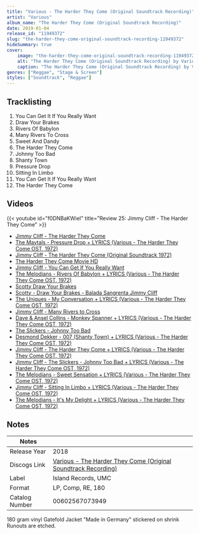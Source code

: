 ```yaml
---
title: "Various - The Harder They Come (Original Soundtrack Recording)"
artist: "Various"
album_name: "The Harder They Come (Original Soundtrack Recording)"
date: 2019-01-04
release_id: "11949372"
slug: "the-harder-they-come-original-soundtrack-recording-11949372"
hideSummary: true
cover:
    image: "the-harder-they-come-original-soundtrack-recording-11949372.jpg"
    alt: "The Harder They Come (Original Soundtrack Recording) by Various"
    caption: "The Harder They Come (Original Soundtrack Recording) by Various"
genres: ["Reggae", "Stage & Screen"]
styles: ["Soundtrack", "Reggae"]
---
```


## Tracklisting
1. You Can Get It If You Really Want
2. Draw Your Brakes
3. Rivers Of Babylon
4. Many Rivers To Cross
5. Sweet And Dandy
6. The Harder They Come
7. Johnny Too Bad
8. Shanty Town
9. Pressure Drop
10. Sitting In Limbo
11. You Can Get It If You Really Want
12. The Harder They Come

## Videos
{{< youtube id="f0DNBaKWieI" title="Review 25: Jimmy Cliff - The Harder They Come" >}}
- [Jimmy Cliff - The Harder They Come](https://www.youtube.com/watch?v=7Znh0OM9jiA)
- [The Maytals - Pressure Drop + LYRICS (Various - The Harder They Come OST, 1972)](https://www.youtube.com/watch?v=YgMoEMfKdDs)
- [Jimmy Cliff - The Harder They Come (Original Soundtrack 1972)](https://www.youtube.com/watch?v=StP9OX4bOgU)
- [The Harder They Come Movie HD](https://www.youtube.com/watch?v=j9U1zc8ys-Q)
- [Jimmy Cliff - You Can Get If You Really Want](https://www.youtube.com/watch?v=alJGnfiQ9iU)
- [The Melodians - Rivers Of Babylon + LYRICS (Various - The Harder They Come OST, 1972)](https://www.youtube.com/watch?v=GX5DPsw0Hy0)
- [Scotty   Draw Your Brakes](https://www.youtube.com/watch?v=pcGadadrPtk)
- [Scotty - Draw Your Brakes - Balada Sangrenta Jimmy Cliff](https://www.youtube.com/watch?v=m7KxOv1v7Bs)
- [The Uniques - My Conversation + LYRICS (Various - The Harder They Come OST, 1972)](https://www.youtube.com/watch?v=jSoRU_VxoPY)
- [Jimmy Cliff - Many Rivers to Cross](https://www.youtube.com/watch?v=7FhiM5gXRZM)
- [Dave & Ansel Collins - Monkey Spanner + LYRICS (Various - The Harder They Come OST, 1972)](https://www.youtube.com/watch?v=B3ZZOokFVEo)
- [The Slickers - Johnny Too Bad](https://www.youtube.com/watch?v=lRm7j2UL3YY)
- [Desmond Dekker - 007 (Shanty Town) + LYRICS (Various - The Harder They Come OST, 1972)](https://www.youtube.com/watch?v=DfV-PnmAGS0)
- [Jimmy Cliff - The Harder They Come + LYRICS (Various - The Harder They Come OST, 1972)](https://www.youtube.com/watch?v=3z8iuVzZSyE)
- [Jimmy Cliff - The Slickers - Johnny Too Bad + LYRICS (Various - The Harder They Come OST, 1972)](https://www.youtube.com/watch?v=hS2k85zW4WU)
- [The Melodians - Sweet Sensation + LYRICS (Various - The Harder They Come OST, 1972)](https://www.youtube.com/watch?v=pYsk6V6CJ9o)
- [Jimmy Cliff - Sitting In Limbo + LYRICS (Various - The Harder They Come OST, 1972)](https://www.youtube.com/watch?v=9r1Dwa3bou0)
- [The Melodians - It's My Delight + LYRICS (Various - The Harder They Come OST, 1972)](https://www.youtube.com/watch?v=fvMp6elDcOQ)


## Notes

| Notes          |             |
| ---------------| ----------- |
| Release Year   | 2018 |
| Discogs Link   | [Various - The Harder They Come (Original Soundtrack Recording)](https://www.discogs.com/release/11949372-Various-The-Harder-They-Come-Original-Soundtrack-Recording) |
| Label          | Island Records, UMC |
| Format         | LP, Comp, RE, 180 |
| Catalog Number | 00602567073949 |

180 gram vinyl Gatefold Jacket  "Made in Germany" stickered on shrink   Runouts are etched.

